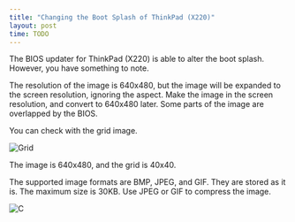 ```yaml
---
title: "Changing the Boot Splash of ThinkPad (X220)"
layout: post
time: TODO
---
```

The BIOS updater for ThinkPad (X220) is able to alter the boot splash. However,
you have something to note.

The resolution of the image is 640x480, but the image will be expanded
to the screen resolution, ignoring the aspect. Make the image in the screen
resolution, and convert to 640x480 later. Some parts of the image are overlapped
by the BIOS.

You can check with the grid image.

![Grid]({{site.url}}/assets/2016-02-04-grid.jpg)

The image is 640x480, and the grid is 40x40.

The supported image formats are BMP, JPEG, and GIF. They are stored as it is.
The maximum size is 30KB. Use JPEG or GIF to compress the image.

![C]({{site.url}}/assets/2016-02-04-c.jpg)
